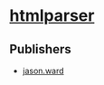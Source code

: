 # [htmlparser](https://pypi.org/project/htmlparser)



## Publishers
- [jason.ward](https://pypi.org/user/jason.ward)

